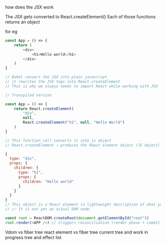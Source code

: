 how does the JSX work

The JSX gets converted to React.createElement()
Each of those functions returns an object

for eg
``` js
const App = () => {
    return (
        <div>
            <h1>Hello world</h1>
        </div>
    )
}

// Babel convers the JSX into plain javascript 
// it rewrites the JSX tags into React.createElement
// This is why we always needs to import React while working with JSX

// Transpiled version

const App = () => {
    return React.createElement(
        "div", 
        null, 
        React.createElement("h1", null, "Hello World")
    )
}

// This function call converts it into js object
// React.createElement → produces the React element object (JS object)

{
  type: "div",
  props: {
    children: {
      type: "h1",
      props: {
        children: "Hello world"
      }
    }
  }
}
// This object is a React element (a lightweight description of what you want in the DOM).
// 👉 It is not yet an actual DOM node.

const root = ReactDOM.createRoot(document.getElementById("root"))
root.render(<APP />) // triggers reconciliation (render phase + commit phase).
```
Vdom vs fiber tree
react element vs fiber tree
current tree and work in progress tree and effect list